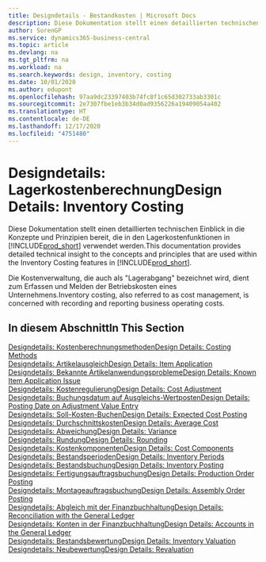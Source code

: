 ```yaml
---
title: Designdetails - Bestandkosten | Microsoft Docs
description: Diese Dokumentation stellt einen detaillierten technischen Einblick in die Konzepte und Prinzipien bereit, die in den Lagerkostenfunktionen in Business Central verwendet werden.
author: SorenGP
ms.service: dynamics365-business-central
ms.topic: article
ms.devlang: na
ms.tgt_pltfrm: na
ms.workload: na
ms.search.keywords: design, inventory, costing
ms.date: 10/01/2020
ms.author: edupont
ms.openlocfilehash: 97aa9dc23397403b74fc8f1c65d302733ab3301c
ms.sourcegitcommit: 2e7307fbe1eb3b34d0ad9356226a19409054a402
ms.translationtype: HT
ms.contentlocale: de-DE
ms.lasthandoff: 12/17/2020
ms.locfileid: "4751480"
---
```

# <a name="design-details-inventory-costing"></a><span data-ttu-id="38028-103">Designdetails: Lagerkostenberechnung</span><span class="sxs-lookup"><span data-stu-id="38028-103">Design Details: Inventory Costing</span></span>
<span data-ttu-id="38028-104">Diese Dokumentation stellt einen detaillierten technischen Einblick in die Konzepte und Prinzipien bereit, die in den Lagerkostenfunktionen in [!INCLUDE[prod_short](includes/prod_short.md)] verwendet werden.</span><span class="sxs-lookup"><span data-stu-id="38028-104">This documentation provides detailed technical insight to the concepts and principles that are used within the Inventory Costing features in [!INCLUDE[prod_short](includes/prod_short.md)].</span></span>  

<span data-ttu-id="38028-105">Die Kostenverwaltung, die auch als "Lagerabgang" bezeichnet wird, dient zum Erfassen und Melden der Betriebskosten eines Unternehmens.</span><span class="sxs-lookup"><span data-stu-id="38028-105">Inventory costing, also referred to as cost management, is concerned with recording and reporting business operating costs.</span></span>  

## <a name="in-this-section"></a><span data-ttu-id="38028-106">In diesem Abschnitt</span><span class="sxs-lookup"><span data-stu-id="38028-106">In This Section</span></span>  
[<span data-ttu-id="38028-107">Designdetails: Kostenberechnungsmethoden</span><span class="sxs-lookup"><span data-stu-id="38028-107">Design Details: Costing Methods</span></span>](design-details-costing-methods.md)  
[<span data-ttu-id="38028-108">Designdetails: Artikelausgleich</span><span class="sxs-lookup"><span data-stu-id="38028-108">Design Details: Item Application</span></span>](design-details-item-application.md)  
[<span data-ttu-id="38028-109">Designdetails: Bekannte Artikelanwendungsprobleme</span><span class="sxs-lookup"><span data-stu-id="38028-109">Design Details: Known Item Application Issue</span></span>](design-details-inventory-zero-level-open-item-ledger-entries.md)  
[<span data-ttu-id="38028-110">Designdetails: Kostenregulierung</span><span class="sxs-lookup"><span data-stu-id="38028-110">Design Details: Cost Adjustment</span></span>](design-details-cost-adjustment.md)  
[<span data-ttu-id="38028-111">Designdetails: Buchungsdatum auf Ausgleichs-Wertposten</span><span class="sxs-lookup"><span data-stu-id="38028-111">Design Details: Posting Date on Adjustment Value Entry</span></span>](design-details-inventory-adjustment-value-entry-posting-date.md)  
[<span data-ttu-id="38028-112">Designdetails: Soll-Kosten-Buchen</span><span class="sxs-lookup"><span data-stu-id="38028-112">Design Details: Expected Cost Posting</span></span>](design-details-expected-cost-posting.md)  
[<span data-ttu-id="38028-113">Designdetails: Durchschnittskosten</span><span class="sxs-lookup"><span data-stu-id="38028-113">Design Details: Average Cost</span></span>](design-details-average-cost.md)  
[<span data-ttu-id="38028-114">Designdetails: Abweichung</span><span class="sxs-lookup"><span data-stu-id="38028-114">Design Details: Variance</span></span>](design-details-variance.md)  
[<span data-ttu-id="38028-115">Designdetails: Rundung</span><span class="sxs-lookup"><span data-stu-id="38028-115">Design Details: Rounding</span></span>](design-details-rounding.md)  
[<span data-ttu-id="38028-116">Designdetails: Kostenkomponenten</span><span class="sxs-lookup"><span data-stu-id="38028-116">Design Details: Cost Components</span></span>](design-details-cost-components.md)  
[<span data-ttu-id="38028-117">Designdetails: Bestandsperioden</span><span class="sxs-lookup"><span data-stu-id="38028-117">Design Details: Inventory Periods</span></span>](design-details-inventory-periods.md)  
[<span data-ttu-id="38028-118">Designdetails: Bestandsbuchung</span><span class="sxs-lookup"><span data-stu-id="38028-118">Design Details: Inventory Posting</span></span>](design-details-inventory-posting.md)  
[<span data-ttu-id="38028-119">Designdetails: Fertigungsauftragsbuchung</span><span class="sxs-lookup"><span data-stu-id="38028-119">Design Details: Production Order Posting</span></span>](design-details-production-order-posting.md)  
[<span data-ttu-id="38028-120">Designdetails: Montageauftragsbuchung</span><span class="sxs-lookup"><span data-stu-id="38028-120">Design Details: Assembly Order Posting</span></span>](design-details-assembly-order-posting.md)  
[<span data-ttu-id="38028-121">Designdetails: Abgleich mit der Finanzbuchhaltung</span><span class="sxs-lookup"><span data-stu-id="38028-121">Design Details: Reconciliation with the General Ledger</span></span>](design-details-reconciliation-with-the-general-ledger.md)  
[<span data-ttu-id="38028-122">Designdetails: Konten in der Finanzbuchhaltung</span><span class="sxs-lookup"><span data-stu-id="38028-122">Design Details: Accounts in the General Ledger</span></span>](design-details-accounts-in-the-general-ledger.md)  
[<span data-ttu-id="38028-123">Designdetails: Bestandsbewertung</span><span class="sxs-lookup"><span data-stu-id="38028-123">Design Details: Inventory Valuation</span></span>](design-details-inventory-valuation.md)  
[<span data-ttu-id="38028-124">Designdetails: Neubewertung</span><span class="sxs-lookup"><span data-stu-id="38028-124">Design Details: Revaluation</span></span>](design-details-revaluation.md)
